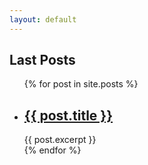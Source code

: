 ```yaml
---
layout: default
---
```


## Last Posts

<ul>
  {% for post in site.posts %}
    <li>
      <h2><a href="{{ post.url | prepend: site.baseurl }}">{{ post.title }}</a></h2>
      {{ post.excerpt }}
    </li>
  {% endfor %}
</ul>
